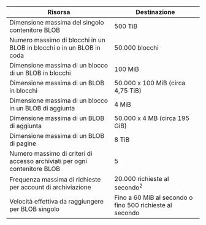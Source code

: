 | Risorsa | Destinazione |
|----------|---------------|
| Dimensione massima del singolo contenitore BLOB | 500 TiB |
| Numero massimo di blocchi in un BLOB in blocchi o in un BLOB in coda | 50.000 blocchi |
| Dimensione massima di un blocco di un BLOB in blocchi | 100 MiB |
| Dimensione massima di un BLOB in blocchi | 50.000 x 100 MiB (circa 4,75 TiB) |
| Dimensione massima di un blocco in un BLOB di aggiunta | 4 MiB |
| Dimensione massima di un BLOB di aggiunta | 50.000 x 4 MB (circa 195 GiB) |
| Dimensione massima di un BLOB di pagine | 8 TiB |
| Numero massimo di criteri di accesso archiviati per ogni contenitore BLOB | 5 |
| Frequenza massima di richieste per account di archiviazione | 20.000 richieste al secondo<sup>2</sup> |
| Velocità effettiva da raggiungere per BLOB singolo | Fino a 60 MiB al secondo o fino 500 richieste al secondo |